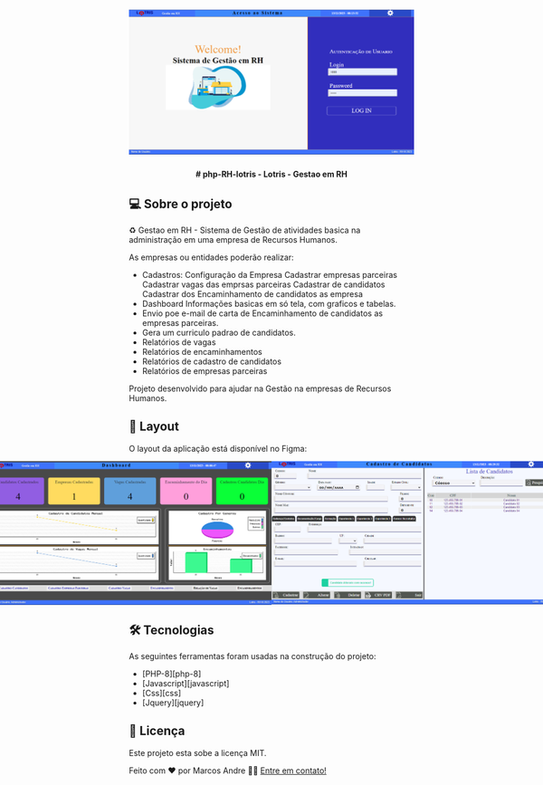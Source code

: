 <h1 align="center">
    <img alt="Lotris - Gestao de RH" title="Lotris - Gestao de RH" src="resources/assets/img/login-rh-lotris.png" width="600px"/>
</h1>
<h4 align="center"> 
# php-RH-lotris - Lotris - Gestao em RH
</h4>

## 💻 Sobre o projeto

♻ ️Gestao em RH - Sistema de Gestão de atividades basica na administração em uma empresa de Recursos Humanos.

As empresas ou entidades poderão realizar:
- Cadastros:
    Configuração da Empresa
    Cadastrar empresas parceiras
    Cadastrar vagas das emprsas parceiras
    Cadastrar de candidatos
    Cadastrar dos Encaminhamento de candidatos as empresa
- Dashboard
    Informações basicas em só tela, com graficos e tabelas.
- Envio poe e-mail de carta de Encaminhamento de candidatos as empresas parceiras.
- Gera um curriculo padrao de candidatos.
- Relatórios de vagas
- Relatórios de encaminhamentos
- Relatórios de cadastro de candidatos
- Relatórios de empresas parceiras

Projeto desenvolvido para ajudar na Gestão na empresas de Recursos Humanos.

## 🎨 Layout

O layout da aplicação está disponível no Figma:

<p align="center" style="display: flex; align-items: flex-start; justify-content: center;">
   <img alt="Lotris - Gestao de RH" title="Lotris - Gestao de RH" src="resources/assets/img/dashboard-rh-lotris.png" width="500px">

  <img alt="Lotris - Gestao de RH" title="Lotris - Gestao de RH" src="resources/assets/img/cadastro-rh-lotris.png" width="500px">
</p>

## 🛠 Tecnologias

As seguintes ferramentas foram usadas na construção do projeto:

- [PHP-8][php-8]
- [Javascript][javascript]
- [Css][css]
- [Jquery][jquery]

## 📝 Licença

Este projeto esta sobe a licença MIT.

Feito com ❤️ por Marcos Andre 👋🏽 [Entre em contato!](https://www.linkedin.com/in/mare-marcos-andre/)


